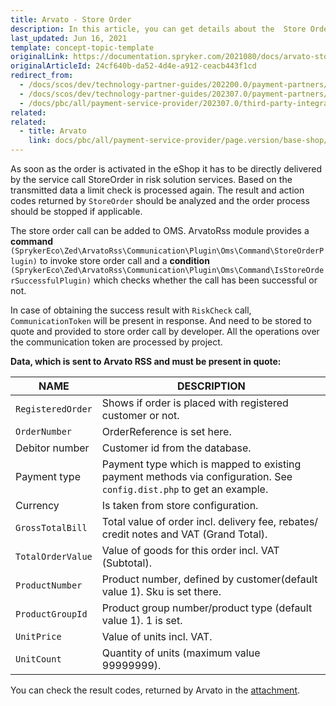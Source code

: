 ```yaml
---
title: Arvato - Store Order
description: In this article, you can get details about the  Store Order service in the Arvato module.
last_updated: Jun 16, 2021
template: concept-topic-template
originalLink: https://documentation.spryker.com/2021080/docs/arvato-store-order-2-0
originalArticleId: 24cf640b-da52-4d4e-a912-ceacb443f1cd
redirect_from:
  - /docs/scos/dev/technology-partner-guides/202200.0/payment-partners/arvato/arvato-store-order.html
  - /docs/scos/dev/technology-partner-guides/202307.0/payment-partners/arvato/arvato-store-order.html
  - /docs/pbc/all/payment-service-provider/202307.0/third-party-integrations/arvato/arvato-store-order.html
related:
related:
  - title: Arvato
    link: docs/pbc/all/payment-service-provider/page.version/base-shop/third-party-integrations/arvato/arvato.html
---
```


 As soon as the order is activated in the eShop it has to be directly delivered by the service call StoreOrder in risk solution services. Based on the transmitted data a limit check is processed again. The result and action codes returned by `StoreOrder` should be analyzed and the order process should be stopped if applicable.

The store order call can be added to OMS. ArvatoRss module provides a **command** `(SprykerEco\Zed\ArvatoRss\Communication\Plugin\Oms\Command\StoreOrderPlugin)` to invoke store order call and a **condition** `(SprykerEco\Zed\ArvatoRss\Communication\Plugin\Oms\Command\IsStoreOrderSuccessfulPlugin)` which checks whether the call has been successful or not.

In case of obtaining the success result with `RiskCheck` call, `CommunicationToken` will be present in response. And need to be stored to quote and provided to store order call by developer.
All the operations over the communication token are processed by project.

**Data, which is sent to Arvato RSS and must be present in quote:**

| NAME | DESCRIPTION |
| --- | --- |
| `RegisteredOrder` | Shows if order is placed with registered customer or not. |
| `OrderNumber` | OrderReference is set here. |
| Debitor number | Customer id from the database. |
| Payment type | Payment type which is mapped to existing payment methods via configuration. See `config.dist.php` to get an example. |
| Currency | Is taken from store configuration. |
| `GrossTotalBill` | Total value of order incl. delivery fee, rebates/ credit notes and VAT (Grand Total). |
| `TotalOrderValue` | Value of goods for this order incl. VAT (Subtotal). |
| `ProductNumber` | Product number, defined by customer(default value 1). Sku is set there. |
| `ProductGroupId` | Product group number/product type (default value 1). 1 is set. |
| `UnitPrice` | Value of units incl. VAT. |
| `UnitCount` | Quantity of units (maximum value 99999999). |

You can check the result codes, returned by Arvato in the [attachment](https://spryker.s3.eu-central-1.amazonaws.com/docs/Technology+Partners/Payment+Partners/Arvato/arvato-rss-result-codes.xlsx).
